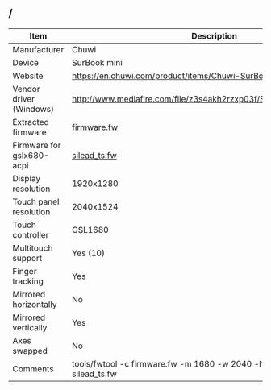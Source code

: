 <Chuwi>/<SurBook mini>
---------------------------------------------

| Item                      | Description |
|---------------------------|-------------|
| Manufacturer              | Chuwi |
| Device                    | SurBook mini |
| Website                   | https://en.chuwi.com/product/items/Chuwi-SurBook-mini.html |
| Vendor driver (Windows)   | http://www.mediafire.com/file/z3s4akh2rzxp03f/SURbook_MINI_Driver.rar |
| Extracted firmware        | [firmware.fw](firmware.fw) |
| Firmware for gslx680-acpi | [silead_ts.fw](silead_ts.fw) |
| Display resolution        | 1920x1280 |
| Touch panel resolution    | 2040x1524 |
| Touch controller          | GSL1680 |
| Multitouch support        | Yes (10) |
| Finger tracking           | Yes |
| Mirrored horizontally     | No |
| Mirrored vertically       | Yes |
| Axes swapped              | No |
| Comments | tools/fwtool -c firmware.fw -m 1680 -w 2040 -h 1524 -t 10 -f yswap silead_ts.fw |
